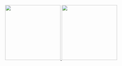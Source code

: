 <div>
<a href="https://github.com/devjorgesousa">
<img loading="lazy" height="180em" src="https://github-readme-stats.vercel.app/api/top-langs/?username=devjorgesousa&layout=compact&langs_count=7&theme=dracula"/>
<img loading="lazy" height="180em" src="https://github-readme-stats.vercel.app/api?username=devjorgesousa&show_icons=true&theme=dracula&include_all_commits=true&count_private=true"/>
</div>

